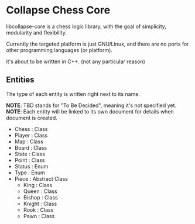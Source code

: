 # Collapse Chess Core

libcollapse-core is a chess logic library, with the goal of simplicity, modularity and flexibility.

Currently the targeted platform is just GNU/Linux, and there are no ports for other programming languages (or platform).

it's about to be written in C++. (not any particular reason)

## Entities

The type of each entity is written right next to its name.  

**NOTE**: TBD stands for "To Be Decided", meaning it's not specified yet.  
**NOTE**: Each entity will be linked to its own document for details when document is created.  

*   Chess : Class
*   Player : Class
*   Map : Class
*   Board : Class
*   State : Class
*   Point : Class
*   Status : Enum
*   Type : Enum
*   Piece : Abstract Class
    *   King : Class
    *   Queen : Class
    *   Bishop : Class
    *   Knight : Class
    *   Rook : Class
    *   Pawn : Class
